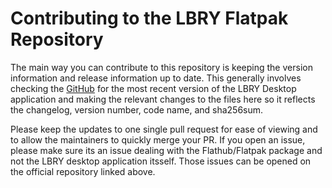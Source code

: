 # Contributing to the LBRY Flatpak Repository
The main way you can contribute to this repository is keeping the version information and release information up to date. 
This generally involves checking the [GitHub](https://github.com/lbryio/lbry-desktop) for the most recent version of the LBRY Desktop application and making the relevant changes to the files here so it reflects the changelog, version number, code name, and sha256sum. 

Please keep the updates to one single pull request for ease of viewing and to allow the maintainers to quickly merge your PR. 
If you open an issue, please make sure its an issue dealing with the Flathub/Flatpak package and not the LBRY desktop application itsself. Those issues can be opened on the official repository linked above. 

